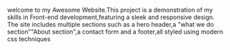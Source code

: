 welcome to my Awesome Website.This project is a demonstration of my skills in Front-end development,featuring a sleek and responsive design.
The site includes multiple sections such as a hero header,a "what we do section""About section",a contact form and a footer,all styled using modern css techniques